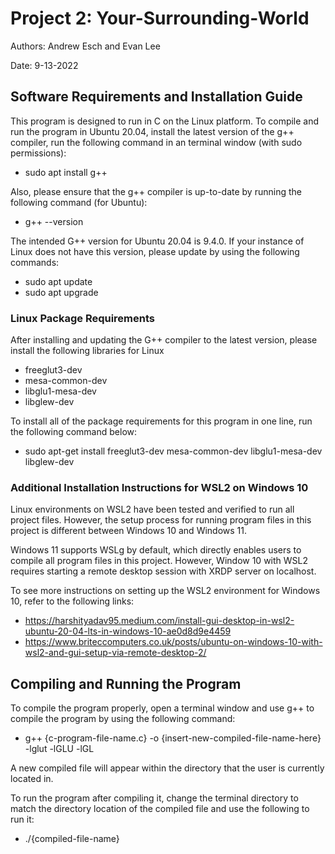 # Project 2: Your-Surrounding-World
Authors: Andrew Esch and Evan Lee

Date: 9-13-2022

## Software Requirements and Installation Guide
This program is designed to run in C on the Linux platform. To compile and run the program in Ubuntu 20.04, install the latest version of the g++ compiler, run the following command in an terminal window (with sudo permissions):
- sudo apt install g++

Also, please ensure that the g++ compiler is up-to-date by running the following command (for Ubuntu):
- g++ --version

The intended G++ version for Ubuntu 20.04 is 9.4.0. If your instance of Linux does not have this version, please update by using the following commands:
- sudo apt update
- sudo apt upgrade

### Linux Package Requirements
After installing and updating the G++ compiler to the latest version, please install the following libraries for Linux
- freeglut3-dev
- mesa-common-dev
- libglu1-mesa-dev
- libglew-dev

To install all of the package requirements for this program in one line, run the following command below:
- sudo apt-get install freeglut3-dev mesa-common-dev libglu1-mesa-dev libglew-dev

### Additional Installation Instructions for WSL2 on Windows 10
Linux environments on WSL2 have been tested and verified to run all project files. However, the setup process for running program files in this project is different between Windows 10 and Windows 11.

Windows 11 supports WSLg by default, which directly enables users to compile all program files in this project. However, Window 10 with WSL2 requires starting a remote desktop session with XRDP server on localhost.

To see more instructions on setting up the WSL2 environment for Windows 10, refer to the following links:
- https://harshityadav95.medium.com/install-gui-desktop-in-wsl2-ubuntu-20-04-lts-in-windows-10-ae0d8d9e4459
- https://www.briteccomputers.co.uk/posts/ubuntu-on-windows-10-with-wsl2-and-gui-setup-via-remote-desktop-2/

## Compiling and Running the Program
To compile the program properly, open a terminal window and use g++ to compile the program by using the following command:
- g++ {c-program-file-name.c} -o {insert-new-compiled-file-name-here} -lglut -lGLU -lGL

A new compiled file will appear within the directory that the user is currently located in.

To run the program after compiling it, change the terminal directory to match the directory location of the compiled file and use the following to run it:
- ./{compiled-file-name}
